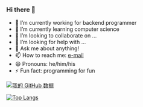 ### Hi there 👋

<!--
**robert-tm/robert-tm** is a ✨ _special_ ✨ repository because its `README.md` (this file) appears on your GitHub profile.

Here are some ideas to get you started:
-->

- 🔭 I’m currently working for backend programmer
- 🌱 I’m currently learning computer science
- 👯 I’m looking to collaborate on ...
- 🤔 I’m looking for help with ...
- 💬 Ask me about anything!
- 📫 How to reach me: [e-mail](litaipo89@gmail.com) 
- 😄 Pronouns: he/him/his
- ⚡ Fun fact: programming for fun

[![我的 GitHub 数据](https://github-readme-stats.vercel.app/api?username=litaipo)]()

[![Top Langs](https://github-readme-stats.vercel.app/api/top-langs/?username=litaipo&langs_count=5)](https://github.com/anuraghazra/github-readme-stats)


